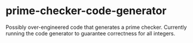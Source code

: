 # prime-checker-code-generator
Possibly over-engineered code that generates a prime checker. Currently running the code generator to guarantee correctness for all integers.
